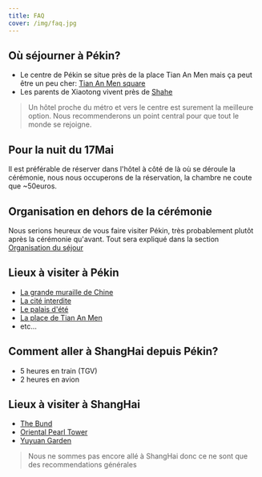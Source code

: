 ```yaml
---
title: FAQ
cover: /img/faq.jpg
---
```


## Où séjourner à Pékin?

- Le centre de Pékin se situe près de la place Tian An Men mais ça peut être un peu cher: [Tian An Men square](https://www.google.com/maps/place/Tiananmen+Square/@39.9054895,116.395443,17z/data=!3m1!4b1!4m5!3m4!1s0x36637698dc4374d9:0x2aea2ec9ad545913!8m2!3d39.9054895!4d116.3976317)
- Les parents de Xiaotong vivent près de [Shahe](https://www.google.com/maps/place/Shahe/@40.1476843,116.295303,16z/data=!4m12!1m6!3m5!1s0x36637698dc4374d9:0x2aea2ec9ad545913!2sTiananmen+Square!8m2!3d39.9054895!4d116.3976317!3m4!1s0x35f0fbd78e034845:0x2a25ff118aa6ec90!8m2!3d40.1483073!4d116.2887396)

> Un hôtel proche du métro et vers le centre est surement la meilleure option. Nous recommenderons un point central pour que tout le monde se rejoigne.

## Pour la nuit du 17Mai

Il est préférable de réserver dans l'hôtel à côté de là où se déroule la cérémonie, nous nous occuperons de la réservation, la chambre ne coute que ~50euros.

## Organisation en dehors de la cérémonie

Nous serions heureux de vous faire visiter Pékin, très probablement plutôt après la cérémonie qu'avant. Tout sera expliqué dans la section [Organisation du séjour](../travel/) 

## Lieux à visiter à Pékin

- [La grande muraille de Chine](https://www.google.com/maps/place/Great+Wall+of+China/@40.2091001,116.1024505,9.75z/data=!4m5!3m4!1s0x35f121d7687f2ccf:0xd040259b950522df!8m2!3d40.4319077!4d116.5703749)
- [La cité interdite](https://www.google.com/maps/place/The+Palace+Museum/@39.9163447,116.3949659,17z/data=!3m1!4b1!4m5!3m4!1s0x35f052dd9bcd81ab:0xde43eaed9b106064!8m2!3d39.9163447!4d116.3971546)
- [Le palais d'été](https://www.google.com/maps/place/Summer+Palace/@39.9999823,116.2732719,17z/data=!3m1!4b1!4m5!3m4!1s0x3402f8c7b9c38f3f:0x45d9b1774c04a132!8m2!3d39.9999823!4d116.2754606)
- [La place de Tian An Men](https://www.google.com/maps/place/Summer+Palace/@39.9999823,116.2732719,17z/data=!3m1!4b1!4m5!3m4!1s0x3402f8c7b9c38f3f:0x45d9b1774c04a132!8m2!3d39.9999823!4d116.2754606)
- etc...

## Comment aller à ShangHai depuis Pékin? 

- 5 heures en train (TGV) 
- 2 heures en avion

## Lieux à visiter à ShangHai

- [The Bund](https://www.google.com/maps/place/Summer+Palace/@39.9999823,116.2732719,17z/data=!3m1!4b1!4m5!3m4!1s0x3402f8c7b9c38f3f:0x45d9b1774c04a132!8m2!3d39.9999823!4d116.2754606)
- [Oriental Pearl Tower](https://www.google.com/maps/place/Summer+Palace/@39.9999823,116.2732719,17z/data=!3m1!4b1!4m5!3m4!1s0x3402f8c7b9c38f3f:0x45d9b1774c04a132!8m2!3d39.9999823!4d116.2754606)
- [Yuyuan Garden](https://www.google.com/maps/place/Summer+Palace/@39.9999823,116.2732719,17z/data=!3m1!4b1!4m5!3m4!1s0x3402f8c7b9c38f3f:0x45d9b1774c04a132!8m2!3d39.9999823!4d116.2754606)

> Nous ne sommes pas encore allé à ShangHai donc ce ne sont que des recommendations générales
